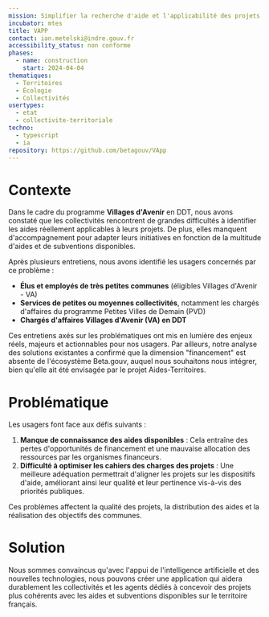 ```yaml
---
mission: Simplifier la recherche d'aide et l'applicabilité des projets portés par les collectivités
incubator: mtes
title: VAPP
contact: ian.metelski@indre.gouv.fr
accessibility_status: non conforme
phases:
  - name: construction
    start: 2024-04-04
thematiques:
  - Territoires
  - Écologie
  - Collectivités
usertypes:
  - etat
  - collectivite-territoriale
techno:
  - typescript
  - ia
repository: https://github.com/betagouv/VApp
---
```

# Contexte

Dans le cadre du programme **Villages d'Avenir** en DDT, nous avons constaté que les collectivités rencontrent de grandes difficultés à identifier les aides réellement applicables à leurs projets. De plus, elles manquent d'accompagnement pour adapter leurs initiatives en fonction de la multitude d'aides et de subventions disponibles.

Après plusieurs entretiens, nous avons identifié les usagers concernés par ce problème :

- **Élus et employés de très petites communes** (éligibles Villages d'Avenir - VA)
- **Services de petites ou moyennes collectivités**, notamment les chargés d'affaires du programme Petites Villes de Demain (PVD)
- **Chargés d'affaires Villages d'Avenir (VA) en DDT**

Ces entretiens axés sur les problématiques ont mis en lumière des enjeux réels, majeurs et actionnables pour nos usagers. Par ailleurs, notre analyse des solutions existantes a confirmé que la dimension "financement" est absente de l'écosystème Beta.gouv, auquel nous souhaitons nous intégrer, bien qu'elle ait été envisagée par le projet Aides-Territoires.

# Problématique

Les usagers font face aux défis suivants :

1. **Manque de connaissance des aides disponibles** : Cela entraîne des pertes d'opportunités de financement et une mauvaise allocation des ressources par les organismes financeurs.
2. **Difficulté à optimiser les cahiers des charges des projets** : Une meilleure adéquation permettrait d'aligner les projets sur les dispositifs d'aide, améliorant ainsi leur qualité et leur pertinence vis-à-vis des priorités publiques.

Ces problèmes affectent la qualité des projets, la distribution des aides et la réalisation des objectifs des communes.

# Solution

Nous sommes convaincus qu'avec l'appui de l'intelligence artificielle et des nouvelles technologies, nous pouvons créer une application qui aidera durablement les collectivités et les agents dédiés à concevoir des projets plus cohérents avec les aides et subventions disponibles sur le territoire français.
